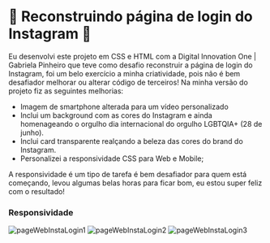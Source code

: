 # 🚀 Reconstruindo página de login do Instagram 🚀
Eu desenvolvi este projeto em CSS e HTML com a Digital Innovation One | Gabriela Pinheiro que teve como desafio reconstruir a página de login do Instagram, foi um belo exercício a minha criatividade, pois não é bem desafiador melhorar ou alterar código de terceiros!
Na minha versão do projeto fiz as seguintes melhorias:
- Imagem de smartphone alterada para um vídeo personalizado
- Inclui um background com as cores do Instagram e ainda homenageando o orgulho dia internacional do orgulho LGBTQIA+ (28 de junho).
- Inclui card transparente realçando a beleza das cores do brand do Instagram.
- Personalizei a responsividade CSS para Web e Mobile;


A responsividade é um tipo de tarefa é bem desafiador para quem está começando, levou algumas belas horas para ficar bom, eu estou super feliz com o resultado!


### Responsividade
![pageWebInstaLogin1](https://user-images.githubusercontent.com/95144647/177319640-7315018c-003d-42af-bc8b-df1b7ed4f478.png)
![pageWebInstaLogin2](https://user-images.githubusercontent.com/95144647/177319648-777568c8-cdc4-465e-a3a3-c41b62010d09.png)
![pageWebInstaLogin3](https://user-images.githubusercontent.com/95144647/177319649-5c6efb63-9a99-488b-a777-1b702af447a9.png)
